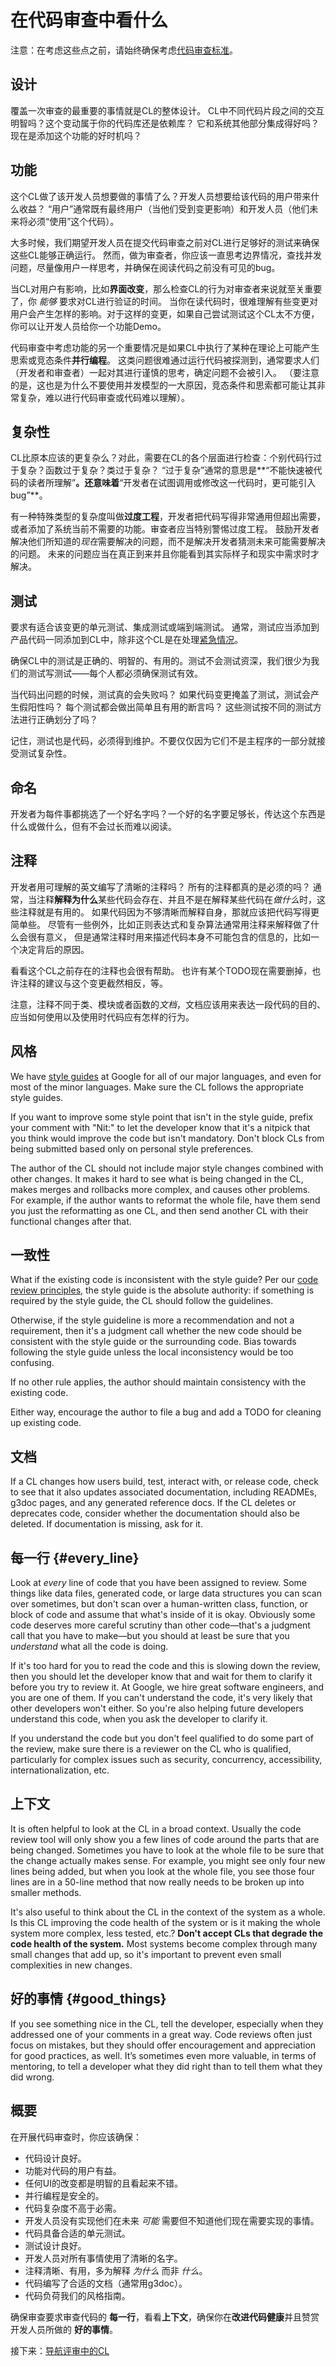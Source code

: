 # 在代码审查中看什么



注意：在考虑这些点之前，请始终确保考虑[代码审查标准](standard.md)。

## 设计

覆盖一次审查的最重要的事情就是CL的整体设计。
CL中不同代码片段之间的交互明智吗？这个变动属于你的代码库还是依赖库？
它和系统其他部分集成得好吗？
现在是添加这个功能的好时机吗？

## 功能

这个CL做了该开发人员想要做的事情了么？开发人员想要给该代码的用户带来什么收益？
“用户”通常既有最终用户（当他们受到变更影响）和开发人员（他们未来将必须“使用”这个代码）。

大多时候，我们期望开发人员在提交代码审查之前对CL进行足够好的测试来确保这些CL能够正确运行。
然而，做为审查者，你应该一直思考边界情况，查找并发问题，尽量像用户一样思考，并确保在阅读代码之前没有可见的bug。

当CL对用户有影响，比如**界面改变**，那么检查CL的行为对审查者来说就至关重要了，你 *能够* 要求对CL进行验证的时间。
当你在读代码时，很难理解有些变更对用户会产生怎样的影响。对于这样的变更，如果自己尝试测试这个CL太不方便，你可以让开发人员给你一个功能Demo。

代码审查中考虑功能的另一个重要情况是如果CL中执行了某种在理论上可能产生思索或竞态条件**并行编程**。
这类问题很难通过运行代码被探测到，通常要求人们（开发者和审查者）一起对其进行谨慎的思考，确定问题不会被引入。
（要注意的是，这也是为什么不要使用并发模型的一大原因，竞态条件和思索都可能让其非常复杂，难以进行代码审查或代码难以理解）。

## 复杂性

CL比原本应该的更复杂么？对此，需要在CL的各个层面进行检查：个别代码行过于复杂？函数过于复杂？类过于复杂？
“过于复杂”通常的意思是**“不能快速被代码的读者所理解”**。还意味着**“开发者在试图调用或修改这一代码时，更可能引入bug”**。

有一种特殊类型的复杂度叫做**过度工程**，开发者把代码写得非常通用但超出需要，或者添加了系统当前不需要的功能。审查者应当特别警惕过度工程。
鼓励开发者解决他们所知道的*现在*需要解决的问题，而不是解决开发者猜测未来可能需要解决的问题。
未来的问题应当在真正到来并且你能看到其实际样子和现实中需求时才解决。

## 测试

要求有适合该变更的单元测试、集成测试或端到端测试。
通常，测试应当添加到产品代码一同添加到CL中，除非这个CL是在处理[紧急情况](../emergencies.md)。

确保CL中的测试是正确的、明智的、有用的。测试不会测试资深，我们很少为我们的测试写测试——每个人都必须确保测试有效。

当代码出问题的时候，测试真的会失败吗？
如果代码变更掩盖了测试，测试会产生假阳性吗？
每个测试都会做出简单且有用的断言吗？
这些测试按不同的测试方法进行正确划分了吗？

记住，测试也是代码，必须得到维护。不要仅仅因为它们不是主程序的一部分就接受测试复杂性。

## 命名

开发者为每件事都挑选了一个好名字吗？一个好的名字要足够长，传达这个东西是什么或做什么，但有不会过长而难以阅读。

## 注释

开发者用可理解的英文编写了清晰的注释吗？
所有的注释都真的是必须的吗？
通常，当注释**解释为什么**某些代码会存在、并且不是在解释某些代码在*做什么*时，这些注释就是有用的。
如果代码因为不够清晰而解释自身，那就应该把代码写得更简单些。
尽管有一些例外，比如正则表达式和复杂算法通常用注释来解释做了什么会很有意义，
但是通常注释时用来描述代码本身不可能包含的信息的，比如一个决定背后的原因。

看看这个CL之前存在的注释也会很有帮助。
也许有某个TODO现在需要删掉，也许注释的建议与这个变更截然相反，等。

注意，注释不同于类、模块或者函数的*文档*，文档应该用来表达一段代码的目的、应当如何使用以及使用时代码应有怎样的行为。

## 风格

We have [style guides](http://google.github.io/styleguide/) at Google for all
of our major languages, and even for most of the minor languages. Make sure the
CL follows the appropriate style guides.

If you want to improve some style point that isn't in the style guide, prefix
your comment with "Nit:" to let the developer know that it's a nitpick that you
think would improve the code but isn't mandatory. Don't block CLs from being
submitted based only on personal style preferences.

The author of the CL should not include major style changes combined with other
changes. It makes it hard to see what is being changed in the CL, makes merges
and rollbacks more complex, and causes other problems. For example, if the
author wants to reformat the whole file, have them send you just the
reformatting as one CL, and then send another CL with their functional changes
after that.

## 一致性

What if the existing code is inconsistent with the style guide? Per our
[code review principles](standard.md#principles), the style guide is the
absolute authority: if something is required by the style guide, the CL should
follow the guidelines.

Otherwise, if the style guideline is more a recommendation and not a
requirement, then it's a judgment call whether the new code should be consistent
with the style guide or the surrounding code. Bias towards following the style
guide unless the local inconsistency would be too confusing.

If no other rule applies, the author should maintain consistency with the
existing code.

Either way, encourage the author to file a bug and add a TODO for cleaning up
existing code.

## 文档

If a CL changes how users build, test, interact with, or release code, check to
see that it also updates associated documentation, including
READMEs, g3doc pages, and any generated
reference docs. If the CL deletes or deprecates code, consider whether the
documentation should also be deleted.
If documentation is
missing, ask for it.

## 每一行 {#every_line}

Look at *every* line of code that you have been assigned to review. Some things
like data files, generated code, or large data structures you can scan over
sometimes, but don't scan over a human-written class, function, or block of code
and assume that what's inside of it is okay. Obviously some code deserves more
careful scrutiny than other code&mdash;that's a judgment call that you have to
make&mdash;but you should at least be sure that you *understand* what all the
code is doing.

If it's too hard for you to read the code and this is slowing down the review,
then you should let the developer know that
and wait for them to clarify it before you try to review it. At Google, we hire
great software engineers, and you are one of them. If you can't understand the
code, it's very likely that other developers won't either. So you're also
helping future developers understand this code, when you ask the developer to
clarify it.

If you understand the code but you don't feel qualified to do some part of the
review, make sure there is a reviewer on the CL who is qualified, particularly
for complex issues such as security, concurrency, accessibility,
internationalization, etc.

## 上下文

It is often helpful to look at the CL in a broad context. Usually the code
review tool will only show you a few lines of code around the parts that are
being changed. Sometimes you have to look at the whole file to be sure that the
change actually makes sense. For example, you might see only four new lines
being added, but when you look at the whole file, you see those four lines are
in a 50-line method that now really needs to be broken up into smaller methods.

It's also useful to think about the CL in the context of the system as a whole.
Is this CL improving the code health of the system or is it making the whole
system more complex, less tested, etc.? **Don't accept CLs that degrade the code
health of the system.** Most systems become complex through many small changes
that add up, so it's important to prevent even small complexities in new
changes.

## 好的事情 {#good_things}

If you see something nice in the CL, tell the developer, especially when they
addressed one of your comments in a great way. Code reviews often just focus on
mistakes, but they should offer encouragement and appreciation for good
practices, as well. It’s sometimes even more valuable, in terms of mentoring, to
tell a developer what they did right than to tell them what they did wrong.

## 概要

在开展代码审查时，你应该确保：

-   代码设计良好。
-   功能对代码的用户有益。
-   任何UI的改变都是明智的且看起来不错。
-   并行编程是安全的。
-   代码复杂度不高于必需。
-   开发人员没有实现他们在未来 *可能* 需要但不知道他们现在需要实现的事情。
-   代码具备合适的单元测试。
-   测试设计良好。
-   开发人员对所有事情使用了清晰的名字。
-   注释清晰、有用，多为解释 *为什么* 而非 *什么*。
-   代码编写了合适的文档（通常用g3doc）。
-   代码负荷我们的风格指南。

确保审查要求审查代码的 **每一行**，看看**上下文**，确保你在**改进代码健康**并且赞赏开发人员所做的 **好的事情**。

接下来：[导航评审中的CL](navigate.md)
